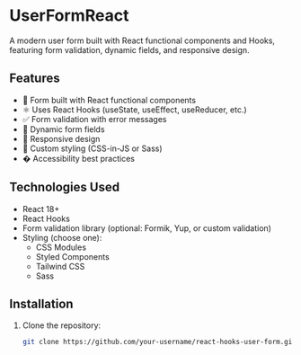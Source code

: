 # UserFormReact

A modern user form built with React functional components and Hooks, featuring form validation, dynamic fields, and responsive design.

## Features

- 📝 Form built with React functional components
- ⚛️ Uses React Hooks (useState, useEffect, useReducer, etc.)
- ✅ Form validation with error messages
- 🔄 Dynamic form fields
- 📱 Responsive design
- 🎨 Custom styling (CSS-in-JS or Sass)
- � Accessibility best practices

## Technologies Used

- React 18+
- React Hooks
- Form validation library (optional: Formik, Yup, or custom validation)
- Styling (choose one):
  - CSS Modules
  - Styled Components
  - Tailwind CSS
  - Sass

## Installation

1. Clone the repository:
   ```bash
   git clone https://github.com/your-username/react-hooks-user-form.git
